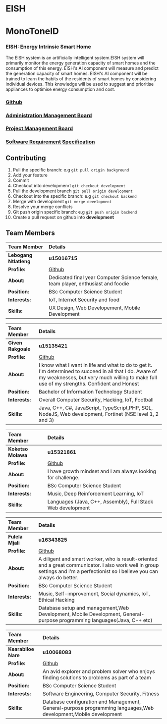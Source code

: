 # EISH
# MonoToneID
### EISH: Energy Intrinsic Smart Home
The EISH system is an artificially intelligent system.EISH system will primarily monitor the energy generation capacity of smart homes and the consumption of this energy. EISH's AI component will measure and predict the generation capacity of smart homes. EISH's AI component will be trained to learn the habits of the residents of smart homes by considering individual devices. This knowledge will be used to suggest and prioritise appliances to optimise energy consumption and cost.

### <a href="https://github.com/cos301-2019-se/EISH" target="_blank">Github</a>

### <a href="https://trello.com/b/HwwqggZa/monotoneid" target="_blank">Administration Management Board</a>

### <a href="https://trello.com/b/zj2DTdGW/project-development" target="_blank">Project Management Board</a>

### <a href="https://github.com/cos301-2019-se/EISH/blob/master/SoftwareRequirementSpecification/SRS_EISH.pdf" target="_blank">Software Requirement Specification</a>

## Contributing

1. Pull the specific branch: e.g ```git pull origin background```
2. Add your feature
3. Commit
4. Checkout into developmenrt ```git checkout development```
5. Pull the development branch ```git pull origin development```
6. Checkout into the specific branch: e.g ```git checkout backend```
7. Merge with development ```git merge development```
8. Resolve your merge conflicts
9. Git push origin specific branch: e.g ```git push origin backend```
10. Create a pull request on github into **development**

## Team Members

|Team Member | Details | 
| :---         | :---         |    
|**Lebogang Ntlatleng**|   **u15016715**    |
|**Profile:** |[Github](https://github.com/ntlatlengL)|
|**About:**|Dedicated final year Computer Science female, team player, enthusiast and foodie|
|**Position:** |BSc Computer Science Student|
|**Interests:** |IoT, Internet Security and food|
|**Skills:**|UX Design, Web Developement, Mobile Development|


|Team Member | Details | 
| :---         | :---         |    
|**Given Rakgoale**|   **u15135421**    |
|**Profile:** |[Github](https://github.com/Given-Rakgoale)|
|**About:**| I know what I want in life and what to do to get it. I&#39;m determined to succeed in all that I do. Aware of my weaknesses, but very much willing to make full use of my strengths. Confident and Honest|
|**Position:** |Bachelor of Information Technology Student|
|**Interests:** |Overall Computer Security, Hacking, IoT,  Football|
|**Skills:**|Java, C++, C#, JavaScript, TypeScript,PHP, SQL, NodeJS, Web development, Fortinet (NSE level 1, 2 and 3)|

|Team Member | Details | 
| :---         | :---         |    
|**Koketso Molawa**|   **u15321861**    |
|**Profile:** |[Github](https://github.com/u15321861)|
|**About:**|I have  growth mindset and I am always looking for challenge.|
|**Position:** |BSc Computer Science Student|
|**Interests:** |Music, Deep Reinforcement Learning, IoT|
|**Skills:**|Languages (Java, C++, Assembly), Full Stack Web development|




|Team Member | Details | 
| :---         | :---         |    
|**Fulela Mjali**|   **u16343825**    |
|**Profile:** |[Github](https://github.com/FulelaMjali)|
|**About:**| A diligent and smart worker, who is result-oriented and a great communicator. I also work well in group settings and I&#39;m a perfectionist so I believe you can always do better.|
|**Position:** |BSc Computer Science Student|
|**Interests:** |Music, Self-improvement, Social dynamics, IoT, Ethical Hacking| 
|**Skills:**| Database setup and management,Web Development, Mobile Development, General-purpose programming languages(Java, C++ etc)| 






|Team Member | Details | 
| :---         | :---         |    
|**Kearabiloe Nare**|   **u10068083**    |
|**Profile:** |[Github](https://github.com/KearabiloeNare)|
|**About:**| An avid explorer and problem solver who enjoys finding solutions to problems as part of a team |
|**Position:** |BSc Computer Science Student|
|**Interests:** |Software Engineering, Computer Security, Fitness|
|**Skills:**|Database configuration and Management, General-purpose programming languages,Web development,Mobile development|
